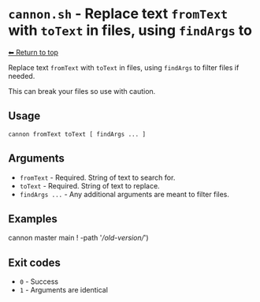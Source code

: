 
# `cannon.sh` - Replace text `fromText` with `toText` in files, using `findArgs` to

[⬅ Return to top](index.md)

Replace text `fromText` with `toText` in files, using `findArgs` to filter files if needed.

This can break your files so use with caution.

## Usage

    cannon fromText toText [ findArgs ... ]

## Arguments

- `fromText` - Required. String of text to search for.
- `toText` - Required. String of text to replace.
- `findArgs ...` - Any additional arguments are meant to filter files.

## Examples

cannon master main ! -path '*/old-version/*')

## Exit codes

- `0` - Success
- `1` - Arguments are identical
